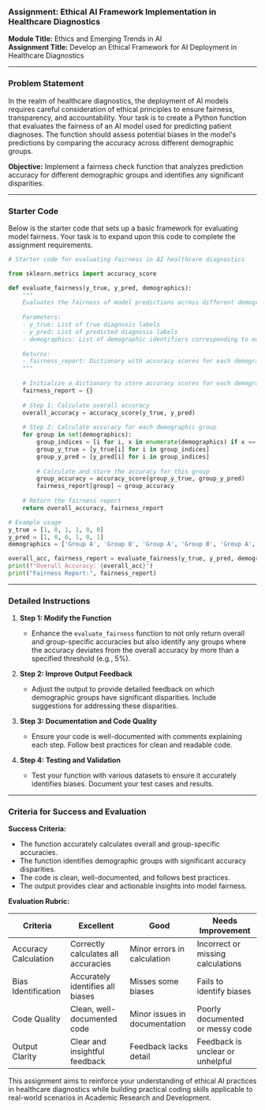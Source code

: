 ### Assignment: Ethical AI Framework Implementation in Healthcare Diagnostics

**Module Title:** Ethics and Emerging Trends in AI  
**Assignment Title:** Develop an Ethical Framework for AI Deployment in Healthcare Diagnostics

---

### Problem Statement

In the realm of healthcare diagnostics, the deployment of AI models requires careful consideration of ethical principles to ensure fairness, transparency, and accountability. Your task is to create a Python function that evaluates the fairness of an AI model used for predicting patient diagnoses. The function should assess potential biases in the model's predictions by comparing the accuracy across different demographic groups.

**Objective:** Implement a fairness check function that analyzes prediction accuracy for different demographic groups and identifies any significant disparities.

---

### Starter Code

Below is the starter code that sets up a basic framework for evaluating model fairness. Your task is to expand upon this code to complete the assignment requirements.

```python
# Starter code for evaluating fairness in AI healthcare diagnostics

from sklearn.metrics import accuracy_score

def evaluate_fairness(y_true, y_pred, demographics):
    """
    Evaluates the fairness of model predictions across different demographic groups.
    
    Parameters:
    - y_true: List of true diagnosis labels
    - y_pred: List of predicted diagnosis labels
    - demographics: List of demographic identifiers corresponding to each prediction
    
    Returns:
    - fairness_report: Dictionary with accuracy scores for each demographic group
    """
    
    # Initialize a dictionary to store accuracy scores for each demographic group
    fairness_report = {}
    
    # Step 1: Calculate overall accuracy
    overall_accuracy = accuracy_score(y_true, y_pred)
    
    # Step 2: Calculate accuracy for each demographic group
    for group in set(demographics):
        group_indices = [i for i, x in enumerate(demographics) if x == group]
        group_y_true = [y_true[i] for i in group_indices]
        group_y_pred = [y_pred[i] for i in group_indices]
        
        # Calculate and store the accuracy for this group
        group_accuracy = accuracy_score(group_y_true, group_y_pred)
        fairness_report[group] = group_accuracy
    
    # Return the fairness report
    return overall_accuracy, fairness_report

# Example usage
y_true = [1, 0, 1, 1, 0, 0]
y_pred = [1, 0, 0, 1, 0, 1]
demographics = ['Group A', 'Group B', 'Group A', 'Group B', 'Group A', 'Group B']

overall_acc, fairness_report = evaluate_fairness(y_true, y_pred, demographics)
print(f"Overall Accuracy: {overall_acc}")
print("Fairness Report:", fairness_report)
```

---

### Detailed Instructions

1. **Step 1: Modify the Function**
   - Enhance the `evaluate_fairness` function to not only return overall and group-specific accuracies but also identify any groups where the accuracy deviates from the overall accuracy by more than a specified threshold (e.g., 5%).

2. **Step 2: Improve Output Feedback**
   - Adjust the output to provide detailed feedback on which demographic groups have significant disparities. Include suggestions for addressing these disparities.

3. **Step 3: Documentation and Code Quality**
   - Ensure your code is well-documented with comments explaining each step. Follow best practices for clean and readable code.

4. **Step 4: Testing and Validation**
   - Test your function with various datasets to ensure it accurately identifies biases. Document your test cases and results.

---

### Criteria for Success and Evaluation

**Success Criteria:**

- The function accurately calculates overall and group-specific accuracies.
- The function identifies demographic groups with significant accuracy disparities.
- The code is clean, well-documented, and follows best practices.
- The output provides clear and actionable insights into model fairness.

**Evaluation Rubric:**

| Criteria                      | Excellent | Good     | Needs Improvement |
|-------------------------------|-----------|----------|-------------------|
| Accuracy Calculation          | Correctly calculates all accuracies | Minor errors in calculation | Incorrect or missing calculations |
| Bias Identification           | Accurately identifies all biases | Misses some biases | Fails to identify biases |
| Code Quality                  | Clean, well-documented code | Minor issues in documentation | Poorly documented or messy code |
| Output Clarity                | Clear and insightful feedback | Feedback lacks detail | Feedback is unclear or unhelpful |

This assignment aims to reinforce your understanding of ethical AI practices in healthcare diagnostics while building practical coding skills applicable to real-world scenarios in Academic Research and Development.